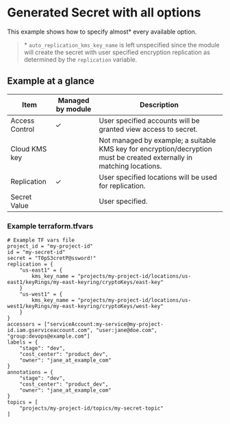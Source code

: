 # Generated Secret with all options

This example shows how to specify almost* every available option.

> \* `auto_replication_kms_key_name` is left unspecified since the module will create the secret with user specified
> encryption replication as determined by the `replication` variable.

## Example at a glance

|Item|Managed by module|Description|
|----|-----------------|-----------|
|Access Control|&check;|User specified accounts will be granted view access to secret.|
|Cloud KMS key||Not managed by example; a suitable KMS key for encryption/decryption must be created externally in matching locations.|
|Replication|&check;|User specified locations will be  used for replication.|
|Secret Value||User specified.|

<!-- spell-checker: disable -->
### Example terraform.tfvars

```properties
# Example TF vars file
project_id = "my-project-id"
id = "my-secret-id"
secret = "T0pS3cretP@ssword!"
replication = {
    "us-east1" = {
        kms_key_name = "projects/my-project-id/locations/us-east1/keyRings/my-east-keyring/cryptoKeys/east-key"
    }
    "us-west1" = {
        kms_key_name = "projects/my-project-id/locations/us-west1/keyRings/my-east-keyring/cryptoKeys/west-key"
    }
}
accessors = ["serviceAccount:my-service@my-project-id.iam.gserviceaccount.com", "user:jane@doe.com", "group:devops@example.com"]
labels = {
    "stage": "dev",
    "cost_center": "product_dev",
    "owner": "jane_at_example_com"
}
annotations = {
    "stage": "dev",
    "cost_center": "product_dev",
    "owner": "jane_at_example_com"
}
topics = [
    "projects/my-project-id/topics/my-secret-topic"
]
```
